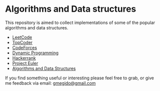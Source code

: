 # Algorithms and Data structures

This repository is aimed to collect implementations of some of the popular algorithms and data structures.

- [LeetCode](./LeetCode)
- [TopCoder](./TopCoder)
- [CodeForces](./CodeForces)
- [Dynamic Programming](./DynamicProgramming)
- [Hackerrank](./Hackerrank)
- [Project Euler](./ProjectEuler)
- [Algorithms and Data Structures](./AlgorithmsAndDataStructures)


If you find something useful or interesting please feel free to grab, or give me feedback via email: gmegido@gmail.com
